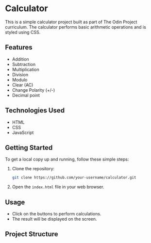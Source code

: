 # Calculator

This is a simple calculator project built as part of The Odin Project curriculum. The calculator performs basic arithmetic operations and is styled using CSS.

## Features

-   Addition
-   Subtraction
-   Multiplication
-   Division
-   Modulo
-   Clear (AC)
-   Change Polarity (+/-)
-   Decimal point

## Technologies Used

-   HTML
-   CSS
-   JavaScript

## Getting Started

To get a local copy up and running, follow these simple steps:

1. Clone the repository:
    ```sh
    git clone https://github.com/your-username/calculator.git
    ```
2. Open the `index.html` file in your web browser.

## Usage

-   Click on the buttons to perform calculations.
-   The result will be displayed on the screen.

## Project Structure
